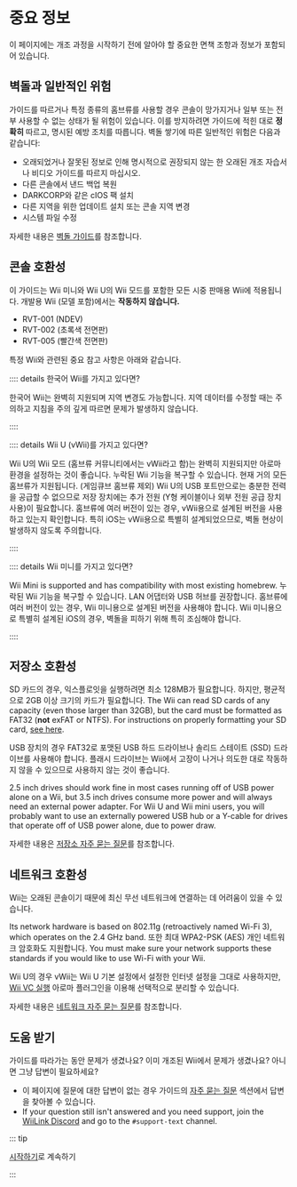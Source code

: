 # 중요 정보

이 페이지에는 개조 과정을 시작하기 전에 알아야 할 중요한 면책 조항과 정보가 포함되어 있습니다.

## 벽돌과 일반적인 위험

가이드를 따르거나 특정 종류의 홈브류를 사용할 경우 콘솔이 망가지거나 일부 또는 전부 사용할 수 없는 상태가 될 위험이 있습니다. 이를 방지하려면 가이드에 적힌 대로 **정확히** 따르고, 명시된 예방 조치를 따릅니다. 벽돌 쌓기에 따른 일반적인 위험은 다음과 같습니다:

- 오래되었거나 잘못된 정보로 인해 명시적으로 권장되지 않는 한 오래된 개조 자습서나 비디오 가이드를 따르지 마십시오.
- 다른 콘솔에서 낸드 백업 복원
- DARKCORP와 같은 cIOS 팩 설치
- 다른 지역을 위한 업데이트 설치 또는 콘솔 지역 변경
- 시스템 파일 수정

자세한 내용은 [벽돌 가이드](bricks)를 참조합니다.

## 콘솔 호환성

이 가이드는 Wii 미니와 Wii U의 Wii 모드를 포함한 모든 시중 판매용 Wii에 적용됩니다.
개발용 Wii (모델 포함)에서는 **작동하지 않습니다.**

- RVT-001 (NDEV)
- RVT-002 (초록색 전면판)
- RVT-005 (빨간색 전면판)

특정 Wii와 관련된 중요 참고 사항은 아래와 같습니다.

:::: details 한국어 Wii를 가지고 있다면?

한국어 Wii는 완벽히 지원되며 지역 변경도 가능합니다.
지역 데이터를 수정할 때는 주의하고 지침을 주의 깊게 따르면 문제가 발생하지 않습니다.

::::

:::: details Wii U (vWii)를 가지고 있다면?

Wii U의 Wii 모드 (홈브류 커뮤니티에서는 vWii라고 함)는 완벽히 지원되지만 아로마 환경을 설정하는 것이 좋습니다.
누락된 Wii 기능을 복구할 수 있습니다. 현재 거의 모든 홈브류가 지원됩니다. (게임큐브 홈브류 제외)
Wii U의 USB 포트만으로는 충분한 전력을 공급할 수 없으므로 저장 장치에는 추가 전원 (Y형 케이블이나 외부 전원 공급 장치 사용)이 필요합니다.
홈브류에 여러 버전이 있는 경우, vWii용으로 설계된 버전을 사용하고 있는지 확인합니다.
특히 iOS는 vWii용으로 특별히 설계되었으므로, 벽돌 현상이 발생하지 않도록 주의합니다.

::::

:::: details Wii 미니를 가지고 있다면?

Wii Mini is supported and has compatibility with most existing homebrew.
누락된 Wii 기능을 복구할 수 있습니다. LAN 어댑터와 USB 허브를 권장합니다.
홈브류에 여러 버전이 있는 경우, Wii 미니용으로 설계된 버전을 사용해야 합니다.
Wii 미니용으로 특별히 설계된 iOS의 경우, 벽돌을 피하기 위해 특히 조심해야 합니다.

::::

## 저장소 호환성

SD 카드의 경우, 익스플로잇을 실행하려면 최소 128MB가 필요합니다. 하지만, 평균적으로 2GB 이상 크기의 카드가 필요합니다. The Wii can read SD cards of any capacity (even those larger than 32GB), but the card must be formatted as FAT32 (**not** exFAT or NTFS). For instructions on properly formatting your SD card, [see here](https://wiki.hacks.guide/wiki/Formatting_an_SD_card).

USB 장치의 경우 FAT32로 포맷된 USB 하드 드라이브나 솔리드 스테이트 (SSD) 드라이브를 사용해야 합니다. 플래시 드라이브는 Wii에서 고장이 나거나 의도한 대로 작동하지 않을 수 있으므로 사용하지 않는 것이 좋습니다.

2.5 inch drives should work fine in most cases running off of USB power alone on a Wii, but 3.5 inch drives consume more power and will always need an external power adapter. For Wii U and Wii mini users, you will probably want to use an externally powered USB hub or a Y-cable for drives that operate off of USB power alone, due to power draw.

자세한 내용은 [저장소 자주 묻는 질문](faq#storage-device-faq)를 참조합니다.

## 네트워크 호환성

Wii는 오래된 콘솔이기 때문에 최신 무선 네트워크에 연결하는 데 어려움이 있을 수 있습니다.

Its network hardware is based on 802.11g (retroactively named Wi-Fi 3), which operates on the 2.4 GHz band. 또한 최대 WPA2-PSK (AES) 개인 네트워크 암호화도 지원합니다. You must make sure your network supports these standards if you would like to use Wi-Fi with your Wii.

Wii U의 경우 vWii는 Wii U 기본 설정에서 설정한 인터넷 설정을 그대로 사용하지만, [Wii VC 실행](https://hb-app.store/wiiu/WiiVCLaunch) 아로마 플러그인을 이용해 선택적으로 분리할 수 있습니다.

자세한 내용은 [네트워크 자주 묻는 질문](faq#networking-faq)를 참조합니다.

## 도움 받기

가이드를 따라가는 동안 문제가 생겼나요? 이미 개조된 Wii에서 문제가 생겼나요? 아니면 그냥 답변이 필요하세요?

- 이 페이지에 질문에 대한 답변이 없는 경우 가이드의 [자주 묻는 질문](faq) 섹션에서 답변을 찾아볼 수 있습니다.
- If your question still isn't answered and you need support, join the [WiiLink Discord](https://discord.gg/wiilink) and go to the `#support-text` channel.

::: tip

[시작하기](get-started)로 계속하기

:::



